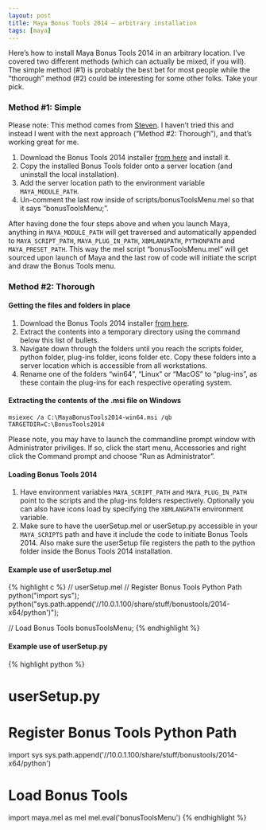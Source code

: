 ```yaml
---
layout: post
title: Maya Bonus Tools 2014 – arbitrary installation
tags: [maya]
---
```


Here’s how to install Maya Bonus Tools 2014 in an arbitrary location. I’ve covered two different methods (which can actually be mixed, if you will). The simple method (#1) is probably the best bet for most people while the “thorough” method (#2) could be interesting for some other folks. Take your pick.

### Method #1: Simple

Please note: This method comes from [Steven](http://area.autodesk.com/blogs/stevenr/bonustools). I haven’t tried this and instead I went with the next approach (“Method #2: Thorough”), and that’s working great for me.

1. Download the Bonus Tools 2014 installer [from here](https://apps.autodesk.com/MAYA/Detail/Index?id=appstore.exchange.autodesk.com:autodeskmayabonustools2014:en) and install it.
2. Copy the installed Bonus Tools folder onto a server location (and uninstall the local installation).
3. Add the server location path to the environment variable `MAYA_MODULE_PATH`.
4. Un-comment the last row inside of scripts/bonusToolsMenu.mel so that it says “bonusToolsMenu;”.

After having done the four steps above and when you launch Maya, anything in `MAYA_MODULE_PATH` will get traversed and automatically appended to `MAYA_SCRIPT_PATH`, `MAYA_PLUG_IN_PATH`, `XBMLANGPATH`, `PYTHONPATH` and `MAYA_PRESET_PATH`. This way the mel script “bonusToolsMenu.mel” will get sourced upon launch of Maya and the last row of code will initiate the script and draw the Bonus Tools menu.

### Method #2: Thorough

#### Getting the files and folders in place

1. Download the Bonus Tools 2014 installer [from here](https://apps.autodesk.com/MAYA/Detail/Index?id=appstore.exchange.autodesk.com:autodeskmayabonustools2014:en).
2. Extract the contents into a temporary directory using the command below this list of bullets.
3. Navigate down through the folders until you reach the scripts folder, python folder, plug-ins folder, icons folder etc. Copy these folders into a server location which is accessible from all workstations.
4. Rename one of the folders “win64”, “Linux” or “MacOS” to “plug-ins”, as these contain the plug-ins for each respective operating system.


#### Extracting the contents of the .msi file on Windows

    msiexec /a C:\MayaBonusTools2014-win64.msi /qb TARGETDIR=C:\BonusTools2014

Please note, you may have to launch the commandline prompt window with Administrator priviliges. If so, click the start menu, Accessories and right click the Command prompt and choose “Run as Administrator”.

#### Loading Bonus Tools 2014

1. Have environment variables `MAYA_SCRIPT_PATH` and `MAYA_PLUG_IN_PATH` point to the scripts and the plug-ins folders respectively. Optionally you can also have icons load by specifying the `XBMLANGPATH` environment variable.
2. Make sure to have the userSetup.mel or userSetup.py accessible in your `MAYA_SCRIPTS` path and have it include the code to initiate Bonus Tools 2014. Also make sure the userSetup file registers the path to the python folder inside the Bonus Tools 2014 installation.

#### Example use of userSetup.mel

{% highlight c %}
// userSetup.mel
// Register Bonus Tools Python Path
python("import sys");
python("sys.path.append('//10.0.1.100/share/stuff/bonustools/2014-x64/python')");

// Load Bonus Tools
bonusToolsMenu;
{% endhighlight %}

#### Example use of userSetup.py

{% highlight python %}
# userSetup.py
# Register Bonus Tools Python Path
import sys
sys.path.append('//10.0.1.100/share/stuff/bonustools/2014-x64/python')

# Load Bonus Tools
import maya.mel as mel
mel.eval('bonusToolsMenu')
{% endhighlight %}
